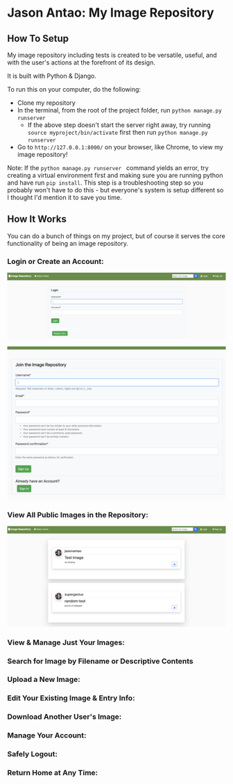 
# Jason Antao: My Image Repository

  

## How To Setup

My image repository including tests is created to be versatile, useful, and with the user's actions at the forefront of its design. 

It is built with Python & Django. 

To run this on your computer, do the following:

- Clone my repository
- In the terminal, from the root of the project folder, run `python manage.py runserver `
  - If the above step doesn't start the server right away, try running `source myproject/bin/activate` first then run `python manage.py runserver `
- Go to `http://127.0.0.1:8000/` on your browser, like Chrome, to view my image repository!

Note: If the  `python manage.py runserver ` command yields an error, try creating a virtual environment first and making sure you are running python and have run `pip install`. This step is a troubleshooting step so you probably won't have to do this - but everyone's system is setup different so I thought I'd mention it to save you time. 

## How It Works

You can do a bunch of things on my project, but of course it serves the core functionality of being an image repository.

### Login or Create an Account:

![image1](https://github.com/jasonantao/image_repository/blob/master/demo_screenshots/Screen%20Shot%202021-05-09%20at%207.34.58%20PM.png)

![image2](https://github.com/jasonantao/image_repository/blob/master/demo_screenshots/Screen%20Shot%202021-05-09%20at%207.35.08%20PM.png)

### View All Public Images in the Repository:

![image3](https://github.com/jasonantao/image_repository/blob/master/demo_screenshots/Screen%20Shot%202021-05-09%20at%207.35.52%20PM.png)

### View & Manage Just Your Images:

### Search for Image by Filename or Descriptive Contents

### Upload a New Image:

### Edit Your Existing Image & Entry Info:

### Download Another User's Image:

### Manage Your Account:

### Safely Logout:

### Return Home at Any Time:


